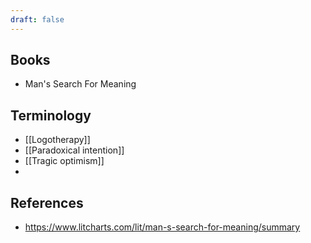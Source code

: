 ```yaml
---
draft: false
---
```

## Books
- Man's Search For Meaning

## Terminology
- [[Logotherapy]]
- [[Paradoxical intention]]
- [[Tragic optimism]]
- 

## References
- https://www.litcharts.com/lit/man-s-search-for-meaning/summary







